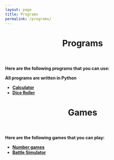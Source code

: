 ```yaml
---
layout: page
title: Programs
permalink: /programs/
---
```

<b>
  <header class="post-header">
    <h1 class="post-title">Programs</h1>
  </header>
<p>Here are the following programs that you can use:</p>
<p>All programs are written in Python</p>
<ul>
<li><a href="/programs/calculator">Calculator</a></li>
<li><a href="/programs/dice">Dice Roller</a></li>
</ul>
  <header class="post-header">
    <h1 class="post-title">Games</h1>
  </header>
<p>Here are the following games that you can play:</p>
<ul>
<li><a href="/games/number/">Number games</a></li>
<li><a href="/games/battle/">Battle Simulator</a></li>
</ul>
</b>
